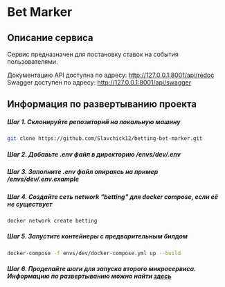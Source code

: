 # Bet Marker
## Описание сервиса
Сервис предназначен для постановку ставок на события пользователями.

Документацию API доступна по адресу: http://127.0.0.1:8001/api/redoc
Swagger доступен по адресу: http://127.0.0.1:8001/api/swagger

## Информация по развертыванию проекта
##### Шаг 1. Склонируйте репозиторий на локальную машину
```bash
git clone https://github.com/Slavchick12/betting-bet-marker.git
```
##### Шаг 2. Добавьте .env файл в директорию /envs/dev/.env
##### Шаг 3. Заполните .env файл опираясь на пример /envs/dev/.env.example
##### Шаг 4. Создайте сеть network "betting" для docker compose, если её не существует
```bash
docker network create betting
```
##### Шаг 5. Запустите контейнеры с предварительным билдом
```bash
docker-compose -f envs/dev/docker-compose.yml up --build
```
##### Шаг 6. Проделайте шаги для запуска второго микросервиса. Информацию по развертыванию можно найти [здесь](https://github.com/Slavchick12/betting-line-provider/blob/main/README.md)
